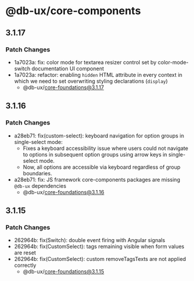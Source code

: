 # @db-ux/core-components

## 3.1.17

### Patch Changes

- 1a7023a: fix: color mode for textarea resizer control set by color-mode-switch documentation UI component
- 1a7023a: refactor: enabling `hidden` HTML attribute in every context in which we need to set overwriting styling declarations (`display`)
  - @db-ux/core-foundations@3.1.17

## 3.1.16

### Patch Changes

- a28eb71: fix(custom-select): keyboard navigation for option groups in single-select mode:
  - Fixes a keyboard accessibility issue where users could not navigate to options in subsequent option groups using arrow keys in single-select mode.
  - Now, all options are accessible via keyboard regardless of group boundaries.
- a28eb71: fix: JS framework core-components packages are missing `@db-ux` dependencies
  - @db-ux/core-foundations@3.1.16

## 3.1.15

### Patch Changes

- 262964b: fix(Switch): double event firing with Angular signals
- 262964b: fix(CustomSelect): tags remaining visible when form values are reset
- 262964b: fix(CustomSelect): custom removeTagsTexts are not applied correctly
  - @db-ux/core-foundations@3.1.15
